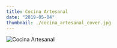 ```yaml
---
title: Cocina Artesanal
date: "2019-05-04"
thumbnail: ./cocina_artesanal_cover.jpg
---
```


<div class="kg-card kg-image-card kg-width-full">

![Cocina Artesanal](./cocina_artesanal_cover.jpg)

</div>

